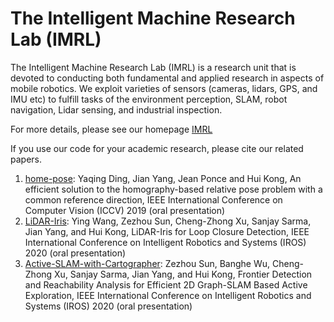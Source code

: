 # The Intelligent Machine Research Lab (IMRL)

The Intelligent Machine Research Lab (IMRL) is a research unit that is devoted to conducting both fundamental and applied research in aspects of mobile robotics. We exploit varieties of sensors (cameras, lidars, GPS, and IMU etc) to fulfill tasks of the environment perception, SLAM, robot navigation, Lidar sensing, and industrial inspection. 

For more details, please see our homepage [IMRL](https://sites.google.com/view/huikonglab/home)

If you use our code for your academic research, please cite our related papers.

1. [home-pose](https://github.com/IMRL/homo-pose): Yaqing Ding, Jian Yang, Jean Ponce and Hui Kong, An efficient solution to the homography-based relative pose problem with a common reference direction, IEEE International Conference on Computer Vision (ICCV) 2019 (oral presentation)
2. [LiDAR-Iris](https://github.com/IMRL/LiDAR-Iris): Ying Wang, Zezhou Sun, Cheng-Zhong Xu, Sanjay Sarma, Jian Yang, and Hui Kong, LiDAR-Iris for Loop Closure Detection, IEEE International Conference on Intelligent Robotics and Systems (IROS) 2020 (oral presentation)
3. [Active-SLAM-with-Cartographer](https://github.com/IMRL/Active-SLAM-with-Cartographer): Zezhou Sun, Banghe Wu, Cheng-Zhong Xu, Sanjay Sarma, Jian Yang, and Hui Kong, Frontier Detection and Reachability Analysis for Efficient 2D Graph-SLAM Based Active Exploration, IEEE International Conference on Intelligent Robotics and Systems (IROS) 2020 (oral presentation)
